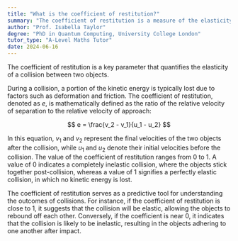 ```yaml
---
title: "What is the coefficient of restitution?"
summary: "The coefficient of restitution is a measure of the elasticity of a collision between two objects."
author: "Prof. Isabella Taylor"
degree: "PhD in Quantum Computing, University College London"
tutor_type: "A-Level Maths Tutor"
date: 2024-06-16
---
```


The coefficient of restitution is a key parameter that quantifies the elasticity of a collision between two objects.

During a collision, a portion of the kinetic energy is typically lost due to factors such as deformation and friction. The coefficient of restitution, denoted as $e$, is mathematically defined as the ratio of the relative velocity of separation to the relative velocity of approach:

$$
e = \frac{v_2 - v_1}{u_1 - u_2}
$$

In this equation, $v_1$ and $v_2$ represent the final velocities of the two objects after the collision, while $u_1$ and $u_2$ denote their initial velocities before the collision. The value of the coefficient of restitution ranges from $0$ to $1$. A value of $0$ indicates a completely inelastic collision, where the objects stick together post-collision, whereas a value of $1$ signifies a perfectly elastic collision, in which no kinetic energy is lost.

The coefficient of restitution serves as a predictive tool for understanding the outcomes of collisions. For instance, if the coefficient of restitution is close to $1$, it suggests that the collision will be elastic, allowing the objects to rebound off each other. Conversely, if the coefficient is near $0$, it indicates that the collision is likely to be inelastic, resulting in the objects adhering to one another after impact.
    